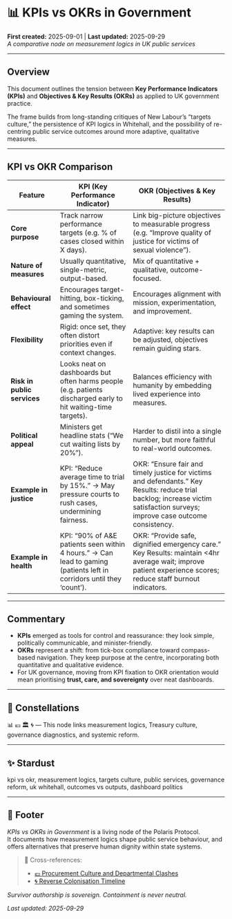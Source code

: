# 📊 KPIs vs OKRs in Government  
**First created:** 2025-09-01 | **Last updated:** 2025-09-29  
*A comparative node on measurement logics in UK public services*  

---

## Overview  

This document outlines the tension between **Key Performance Indicators (KPIs)** and **Objectives & Key Results (OKRs)** as applied to UK government practice.  

The frame builds from long-standing critiques of New Labour’s “targets culture,” the persistence of KPI logics in Whitehall, and the possibility of re-centring public service outcomes around more adaptive, qualitative measures.  

---

## KPI vs OKR Comparison  

| **Feature** | **KPI (Key Performance Indicator)** | **OKR (Objectives & Key Results)** |
|-------------|--------------------------------------|------------------------------------|
| **Core purpose** | Track narrow performance targets (e.g. % of cases closed within X days). | Link big-picture objectives to measurable progress (e.g. “Improve quality of justice for victims of sexual violence”). |
| **Nature of measures** | Usually quantitative, single-metric, output-based. | Mix of quantitative + qualitative, outcome-focused. |
| **Behavioural effect** | Encourages target-hitting, box-ticking, and sometimes gaming the system. | Encourages alignment with mission, experimentation, and improvement. |
| **Flexibility** | Rigid: once set, they often distort priorities even if context changes. | Adaptive: key results can be adjusted, objectives remain guiding stars. |
| **Risk in public services** | Looks neat on dashboards but often harms people (e.g. patients discharged early to hit waiting-time targets). | Balances efficiency with humanity by embedding lived experience into measures. |
| **Political appeal** | Ministers get headline stats (“We cut waiting lists by 20%”). | Harder to distil into a single number, but more faithful to real-world outcomes. |
| **Example in justice** | KPI: “Reduce average time to trial by 15%.” → May pressure courts to rush cases, undermining fairness. | OKR: “Ensure fair and timely justice for victims and defendants.” Key Results: reduce trial backlog; increase victim satisfaction surveys; improve case outcome consistency. |
| **Example in health** | KPI: “90% of A&E patients seen within 4 hours.” → Can lead to gaming (patients left in corridors until they ‘count’). | OKR: “Provide safe, dignified emergency care.” Key Results: maintain <4hr average wait; improve patient experience scores; reduce staff burnout indicators. |

---

## Commentary  

- **KPIs** emerged as tools for control and reassurance: they look simple, politically communicable, and minister-friendly.  
- **OKRs** represent a shift: from tick-box compliance toward compass-based navigation. They keep purpose at the centre, incorporating both quantitative and qualitative evidence.  
- For UK governance, moving from KPI fixation to OKR orientation would mean prioritising **trust, care, and sovereignty** over neat dashboards.  

---

## 🌌 Constellations  

📊 💷 🏛️ 🌀 — This node links measurement logics, Treasury culture, governance diagnostics, and systemic reform.

---

## ✨ Stardust  

kpi vs okr, measurement logics, targets culture, public services, governance reform, uk whitehall, outcomes vs outputs, dashboard politics

---

## 🏮 Footer  

*KPIs vs OKRs in Government* is a living node of the Polaris Protocol.  
It documents how measurement logics shape public service behaviour, and offers alternatives that preserve human dignity within state systems.  

> 📡 Cross-references:  
> - [💷 Procurement Culture and Departmental Clashes](../Big_Picture_Protocols/💷_procurement_culture_and_departmental_clashes.md)  
> - [🌀 Reverse Colonisation Timeline](../Big_Picture_Protocols/🌀_reverse_colonisation_timeline_metadata_outsourcing.md)  

*Survivor authorship is sovereign. Containment is never neutral.*  

_Last updated: 2025-09-29_
